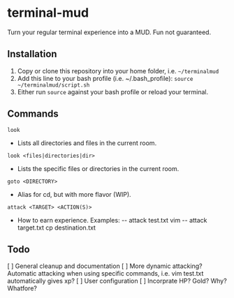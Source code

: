 # terminal-mud
Turn your regular terminal experience into a MUD.  Fun not guaranteed.

## Installation
1. Copy or clone this repository into your home folder, i.e. ``~/terminalmud``
2. Add this line to your bash profile (i.e. ~/.bash_profile): ``source ~/terminalmud/script.sh``
3. Either run ``source`` against your bash profile or reload your terminal.

## Commands

``look``
- Lists all directories and files in the current room.

``look <files|directories|dir>``
- Lists the specific files or directories in the current room.

``goto <DIRECTORY>``
- Alias for cd, but with more flavor (WIP).

``attack <TARGET> <ACTION(S)>``
- How to earn experience.  Examples:
-- attack test.txt vim
-- attack target.txt cp destination.txt

## Todo
[ ] General cleanup and documentation
[ ] More dynamic attacking?  Automatic attacking when using specific commands, i.e. vim test.txt automatically gives xp?
[ ] User configuration
[ ] Incorprate HP?  Gold?  Why?  Whatfore?
